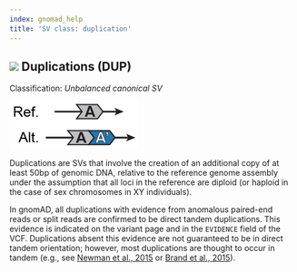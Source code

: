 ```yaml
---
index: gnomad_help  
title: 'SV class: duplication'  
---
```


## ![](https://placehold.it/15/2376B2/000000?text=+) Duplications (DUP)  

Classification: _Unbalanced canonical SV_

![Duplication (DUP)](gnomAD_browser.SV_schematics_DUP.png)  

Duplications are SVs that involve the creation of an additional copy of at least 50bp of genomic DNA, relative to the reference genome assembly under the assumption that all loci in the reference are diploid (or haploid in the case of sex chromosomes in XY individuals).  

In gnomAD, all duplications with evidence from anomalous paired-end reads or split reads are confirmed to be direct tandem duplications. This evidence is indicated on the variant page and in the `EVIDENCE` field of the VCF. Duplications absent this evidence are not guaranteed to be in direct tandem orientation; however, most duplications are thought to occur in tandem (e.g., see [Newman et al., 2015](https://www.ncbi.nlm.nih.gov/pubmed/25640679) or [Brand et al., 2015](https://www.ncbi.nlm.nih.gov/pubmed/26094575)).  
